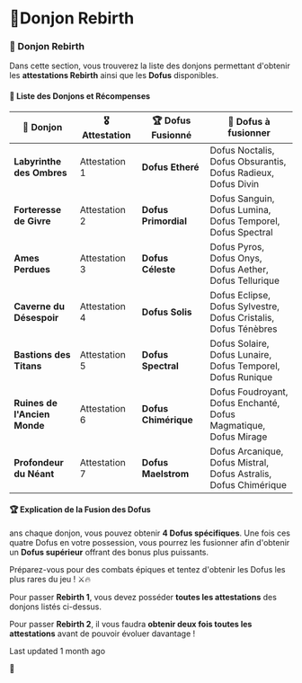 # 🌌Donjon Rebirth

### 🏰 Donjon Rebirth <a href="#donjon-rebirth" id="donjon-rebirth"></a>

Dans cette section, vous trouverez la liste des donjons permettant d'obtenir les **attestations Rebirth** ainsi que les **Dofus** disponibles.

#### 📜 Liste des Donjons et Récompenses <a href="#liste-des-donjons-et-recompenses" id="liste-des-donjons-et-recompenses"></a>

<table><thead><tr><th width="152">🏰 Donjon</th><th width="124">🎖️ Attestation</th><th width="160">🏆 Dofus Fusionné</th><th width="294">🥚 Dofus à fusionner</th></tr></thead><tbody><tr><td><strong>Labyrinthe des Ombres</strong></td><td>Attestation 1</td><td><strong>Dofus Etheré</strong></td><td>Dofus Noctalis, Dofus Obsurantis, Dofus Radieux, Dofus Divin</td></tr><tr><td><strong>Forteresse de Givre</strong></td><td>Attestation 2</td><td><strong>Dofus Primordial</strong></td><td>Dofus Sanguin, Dofus Lumina, Dofus Temporel, Dofus Spectral</td></tr><tr><td><strong>Ames Perdues</strong></td><td>Attestation 3</td><td><strong>Dofus Céleste</strong></td><td>Dofus Pyros, Dofus Onys, Dofus Aether, Dofus Tellurique</td></tr><tr><td><strong>Caverne du Désespoir</strong></td><td>Attestation 4</td><td><strong>Dofus Solis</strong></td><td>Dofus Eclipse, Dofus Sylvestre, Dofus Cristalis, Dofus Ténèbres</td></tr><tr><td><strong>Bastions des Titans</strong></td><td>Attestation 5</td><td><strong>Dofus Spectral</strong></td><td>Dofus Solaire, Dofus Lunaire, Dofus Temporel, Dofus Runique</td></tr><tr><td><strong>Ruines de l'Ancien Monde</strong></td><td>Attestation 6</td><td><strong>Dofus Chimérique</strong></td><td>Dofus Foudroyant, Dofus Enchanté, Dofus Magmatique, Dofus Mirage</td></tr><tr><td><strong>Profondeur du Néant</strong></td><td>Attestation 7</td><td><strong>Dofus Maelstrom</strong></td><td>Dofus Arcanique, Dofus Mistral, Dofus Astralis, Dofus Chimérique</td></tr></tbody></table>

#### **🏆 Explication de la Fusion des Dofus**

ans chaque donjon, vous pouvez obtenir **4 Dofus spécifiques**. Une fois ces quatre Dofus en votre possession, vous pourrez les fusionner afin d'obtenir un **Dofus supérieur** offrant des bonus plus puissants.

Préparez-vous pour des combats épiques et tentez d'obtenir les Dofus les plus rares du jeu ! ⚔️🔥

Pour passer **Rebirth 1**, vous devez posséder **toutes les attestations** des donjons listés ci-dessus.

Pour passer **Rebirth 2**, il vous faudra **obtenir deux fois toutes les attestations** avant de pouvoir évoluer davantage !

Last updated 1 month ago

🌌
